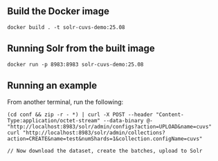 Build the Docker image
----------------------

    docker build . -t solr-cuvs-demo:25.08

Running Solr from the built image
---------------------------------

    docker run -p 8983:8983 solr-cuvs-demo:25.08

Running an example
-------------------

From another terminal, run the following:

    (cd conf && zip -r - *) | curl -X POST --header "Content-Type:application/octet-stream" --data-binary @- "http://localhost:8983/solr/admin/configs?action=UPLOAD&name=cuvs"
    curl "http://localhost:8983/solr/admin/collections?action=CREATE&name=test&numShards=1&collection.configName=cuvs"

    // Now download the dataset, create the batches, upload to Solr
